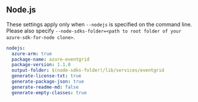 ## Node.js

These settings apply only when `--nodejs` is specified on the command line.
Please also specify `--node-sdks-folder=<path to root folder of your azure-sdk-for-node clone>`.

``` yaml $(nodejs)
nodejs:
  azure-arm: true
  package-name: azure-eventgrid
  package-version: 1.1.0
  output-folder: $(node-sdks-folder)/lib/services/eventgrid
  generate-license-txt: true
  generate-package-json: true
  generate-readme-md: false
  generate-empty-classes: true
```
